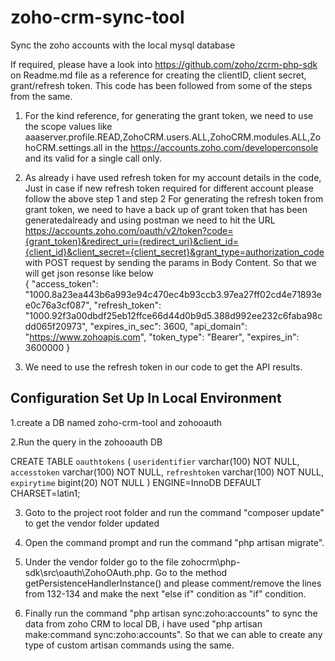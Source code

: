 # zoho-crm-sync-tool
Sync the zoho accounts with the local mysql database  

If required, please have a look into https://github.com/zoho/zcrm-php-sdk on Readme.md file as a reference for creating the clientID, client secret, grant/refresh token. This code has been followed from some of the steps from the same.  

1. For the kind reference, for generating the grant token, we need to use the scope values like aaaserver.profile.READ,ZohoCRM.users.ALL,ZohoCRM.modules.ALL,ZohoCRM.settings.all in the https://accounts.zoho.com/developerconsole and its valid for a single call only.  

2. As already i have used refresh token for my account details in the code, Just in case if new refresh token required for different account please follow the above step 1 and step 2 For generating the refresh token from grant token, we need to have a back up of grant token that has been generatedalready and using postman we need to hit the URL https://accounts.zoho.com/oauth/v2/token?code={grant_token}&redirect_uri={redirect_uri}&client_id={client_id}&client_secret={client_secret}&grant_type=authorization_code with POST request by sending the params in Body Content. So that we will get json resonse like below  
{
    "access_token": "1000.8a23ea443b6a993e94c470ec4b93ccb3.97ea27ff02cd4e71893ee0c76a3cf087",
    "refresh_token": "1000.92f3a00dbdf25eb12ffce66d44d0b9d5.388d992ee232c6faba98cdd065f20973",
    "expires_in_sec": 3600,
    "api_domain": "https://www.zohoapis.com",
    "token_type": "Bearer",
    "expires_in": 3600000
}  

3. We need to use the refresh token in our code to get the API results.  

Configuration Set Up In Local Environment
-----------------------------------------

1.create a DB named zoho-crm-tool and zohooauth

2.Run the query in the zohooauth DB

CREATE TABLE `oauthtokens` (
  `useridentifier` varchar(100) NOT NULL,
  `accesstoken` varchar(100) NOT NULL,
  `refreshtoken` varchar(100) NOT NULL,
  `expirytime` bigint(20) NOT NULL
) ENGINE=InnoDB DEFAULT CHARSET=latin1;

3. Goto to the project root folder and run the command "composer update" to get the vendor folder updated

4. Open the command prompt and run the command "php artisan migrate".

5. Under the vendor folder go to the file zohocrm\php-sdk\src\oauth\ZohoOAuth.php. Go to the method getPersistenceHandlerInstance() and please comment/remove the lines from 132-134 and make the next "else if" condition as "if" condition.

6. Finally run the command "php artisan sync:zoho:accounts" to sync the data from zoho CRM to local DB, i have used "php artisan make:command sync:zoho:accounts". So that we can able to create any type of custom artisan commands using the same.  

